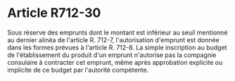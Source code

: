 # Article R712-30

Sous réserve des emprunts dont le montant est inférieur au seuil mentionné au dernier alinéa de l'article R. 712-7, l'autorisation d'emprunt est donnée dans les formes prévues à l'article R. 712-8. La simple inscription au budget de l'établissement du produit d'un emprunt n'autorise pas la compagnie consulaire à contracter cet emprunt, même après approbation explicite ou implicite de ce budget par l'autorité compétente.
